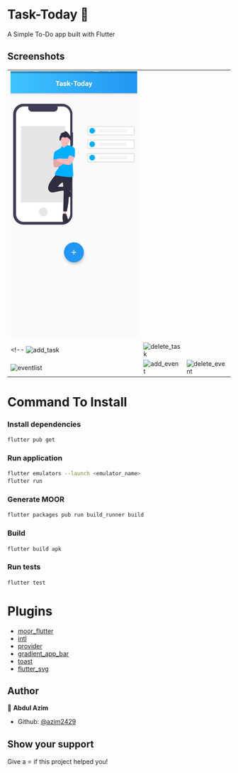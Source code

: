 # Task-Today 👋

<!-- ![Version](https://img.shields.io/badge/version-1.0.0+1-blue.svg?cacheSeconds=2592000) -->

A Simple To-Do app built with Flutter

## Screenshots

||||
|--|--|--|
| ![tasklist](./lib/image/Enter_Task.jpg) | 
<!-- ![add_task](./docs/add_task.png) |![delete_task](./docs/delete_task.png) |
| ![eventlist](./docs/event_list.png) | ![add_event](./docs/add_event.png) |![delete_event](./docs/empty_task_list.png) | -->

# Command To Install

### Install dependencies

```sh
flutter pub get
```

### Run application

```sh
flutter emulators --launch <emulator_name>
flutter run
```

### Generate MOOR

```sh
flutter packages pub run build_runner build
```

### Build

```sh
flutter build apk
```

### Run tests

```sh
flutter test
```


# Plugins

- [moor_flutter](https://pub.dev/packages/moor_flutter)
- [intl](https://pub.dev/packages/intl)
- [provider](https://pub.dev/packages/provider)
- [gradient_app_bar](https://pub.dev/packages/gradient_app_bar)
- [toast](https://pub.dev/packages/toast)
- [flutter_svg](https://pub.dev/packages/flutter_svg)

## Author

👤 **Abdul Azim**

* Github: [@azim2429](https://github.com/azim2429)

## Show your support

Give a ⭐️ if this project helped you!
